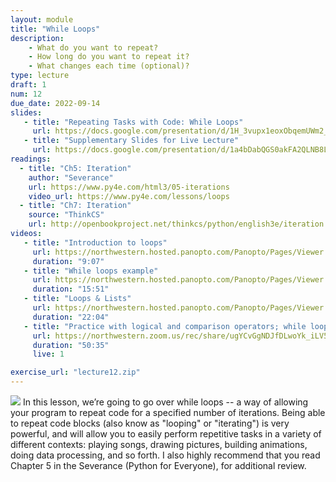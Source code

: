 ```yaml
---
layout: module
title: "While Loops"
description:
    - What do you want to repeat?
    - How long do you want to repeat it?
    - What changes each time (optional)?
type: lecture
draft: 1
num: 12
due_date: 2022-09-14
slides: 
   - title: "Repeating Tasks with Code: While Loops"
     url: https://docs.google.com/presentation/d/1H_3vupx1eoxObqemUWm2_CKi6jXjemyGc8EkEPwMJHE/edit?usp=sharing
   - title: "Supplementary Slides for Live Lecture"
     url: https://docs.google.com/presentation/d/1a4bDabQGS0akFA2QLNB8LfM9rfG2QLzikHt17qYQub0/edit?usp=sharing
readings:
  - title: "Ch5: Iteration"
    author: "Severance"
    url: https://www.py4e.com/html3/05-iterations
    video_url: https://www.py4e.com/lessons/loops
  - title: "Ch7: Iteration"
    source: "ThinkCS"
    url: http://openbookproject.net/thinkcs/python/english3e/iteration.html
videos:
   - title: "Introduction to loops"
     url: https://northwestern.hosted.panopto.com/Panopto/Pages/Viewer.aspx?id=71cdc77e-9596-4a98-98cf-adc20157ffaf
     duration: "9:07"
   - title: "While loops example"
     url: https://northwestern.hosted.panopto.com/Panopto/Pages/Viewer.aspx?id=a0062143-f53a-4030-ac0a-adc20157ff1b
     duration: "15:51"
   - title: "Loops & Lists"
     url: https://northwestern.hosted.panopto.com/Panopto/Pages/Viewer.aspx?id=810e2b71-aa2e-4b78-beef-adc20157fe57
     duration: "22:04"
   - title: "Practice with logical and comparison operators; while loops"
     url: https://northwestern.zoom.us/rec/share/ugYCvGgNDJfDLwoYk_iLV5KCEJvn5F4LSaSqxV-_aVFPeG3jZos13wMa40szYCk_.ntYHpXUemTy-bPhH
     duration: "50:35"
     live: 1

exercise_url: "lecture12.zip"
---
```


<img class="module-image" src="/fall2022/assets/images/lectures/loops.gif" /> In this lesson, we’re going to go over while loops -- a way of allowing your program to repeat code for a specified number of iterations. Being able to repeat code blocks (also know as "looping" or "iterating") is very powerful, and will allow you to easily perform repetitive tasks in a variety of different contexts: playing songs, drawing pictures, building animations, doing data processing, and so forth. I also highly recommend that you read Chapter 5 in the Severance (Python for Everyone), for additional review.


